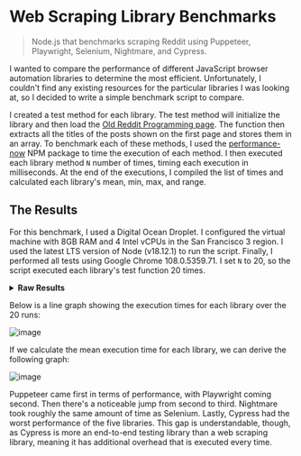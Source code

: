 # Web Scraping Library Benchmarks

> Node.js that benchmarks scraping Reddit using Puppeteer, Playwright, Selenium, Nightmare, and Cypress.

I wanted to compare the performance of different JavaScript browser automation libraries to determine the most efficient. Unfortunately, I couldn't find any existing resources for the particular libraries I was looking at, so I decided to write a simple benchmark script to compare. 

I created a test method for each library. The test method will initialize the library and then load the [Old Reddit Programming page](https://old.reddit.com/r/programming/). The function then extracts all the titles of the posts shown on the first page and stores them in an array. To benchmark each of these methods, I used the [performance-now](https://www.npmjs.com/package/performance-now) NPM package to time the execution of each method. I then executed each library method `N` number of times, timing each execution in milliseconds. At the end of the executions, I compiled the list of times and calculated each library's mean, min, max, and range.

## The Results

For this benchmark, I used a Digital Ocean Droplet. I configured the virtual machine with 8GB RAM and 4 Intel vCPUs in the San Francisco 3 region. I used the latest LTS version of Node (v18.12.1) to run the script. Finally, I performed all tests using Google Chrome 108.0.5359.71. I set `N` to 20, so the script executed each library's test function 20 times.

<details>
<summary><b>Raw Results</b></summary>

```json
{
  "Puppeteer": {
    "mean": 1643.1469511669916,
    "min": 1537.5361500000581,
    "max": 2271.8459969996475,
    "range": 734.3098469995894,
    "times": [
      1928.3420899999328,
      2271.8459969996475,
      1642.9828340001404,
      1709.3644560002722,
      2018.690910000354,
      1576.8950769999065,
      1749.515677000396,
      1638.8156090001576,
      1935.6038359999657,
      1692.7202450004406,
      1692.6081720003858,
      1747.9159519998357,
      1863.597107999958,
      1786.312955999747,
      2078.3692459999584,
      1730.50540000014,
      1939.5651330002584,
      1624.645843999926,
      1742.033071000129,
      1537.5361500000581
    ]
  },
  "Playwright": {
    "mean": 1856.2908305211959,
    "min": 1699.8476590001956,
    "max": 3072.305281000212,
    "range": 1372.4576220000163,
    "times": [
      3072.305281000212,
      2386.7047190000303,
      2417.8961869999766,
      1803.3579739998095,
      1812.9076169999316,
      1787.4591919998638,
      1753.2518259999342,
      1770.573585999664,
      1700.7235980001278,
      1828.3124810000882,
      1872.2950889999047,
      1858.8318900000304,
      2023.93325500004,
      1917.9055750002153,
      2158.088520999998,
      2010.9584160000086,
      1863.174780999776,
      1699.8476590001956,
      2164.1673260000534,
      1719.3235329999588
    ]
  },
  "Selenium": {
    "mean": 3034.3709003950426,
    "min": 1991.7241730000824,
    "max": 3513.212168000173,
    "range": 1521.4879950000905,
    "times": [
      2597.3183989999816,
      2269.637477000244,
      2491.1111210002564,
      2975.3189010000788,
      2684.9782340000384,
      2106.2630819999613,
      3047.0517710000277,
      2206.284098999575,
      2332.964389000088,
      2242.824516000226,
      2023.7416459997185,
      1991.7241730000824,
      2010.4374850001186,
      2406.13556699967,
      2611.160707999952,
      3513.212168000173,
      3225.3291710000485,
      2834.6442080000415,
      2780.9108040002175,
      3195.7159979999997
    ]
  },
  "Nightmare": {
    "mean": 2970.9844776571244,
    "min": 2306.345174000133,
    "max": 3440.314868000336,
    "range": 1133.9696940002032,
    "times": [
      2825.031655000057,
      2311.00467699999,
      2317.5563210002147,
      2956.431164999958,
      3440.314868000336,
      3053.8536449996755,
      3304.1957649998367,
      2906.787066000048,
      2972.513772999868,
      2680.52647599997,
      2371.705127000343,
      2615.5839669997804,
      2306.345174000133,
      2353.730772000272,
      2947.632855999749,
      2727.5696330000646,
      2733.2696190001443,
      3187.5502289999276,
      2893.2117159999907,
      3019.029581000097
    ]
  },
  "Cypress": {
    "mean": 13304.47232425455,
    "min": 12458.96676900005,
    "max": 18509.784184999764,
    "range": 6050.817415999714,
    "times": [
      13579.576239000075,
      12458.96676900005,
      12672.777289999649,
      13153.564375000075,
      12892.368786999956,
      13559.813064999878,
      13869.824397000019,
      13840.663665999658,
      13788.659838999622,
      13903.668721999973,
      14849.136721000075,
      14473.280269999988,
      15325.555235999636,
      15284.516143999994,
      18509.784184999764,
      12770.869092999958,
      13440.44753899984,
      12886.543018999975,
      12951.708025999833,
      13383.698429000098
    ]
  }
}
```

</details>

Below is a line graph showing the execution times for each library over the 20 runs:

![image](https://user-images.githubusercontent.com/5931577/209339146-9ec2f2a8-39b7-4088-8593-01460716f369.png)

If we calculate the mean execution time for each library, we can derive the following graph:

![image](https://user-images.githubusercontent.com/5931577/209337945-741fec0e-db07-4f88-acac-522d4b5b438f.png)

Puppeteer came first in terms of performance, with Playwright coming second. Then there's a noticeable jump from second to third. Nightmare took roughly the same amount of time as Selenium. Lastly, Cypress had the worst performance of the five libraries. This gap is understandable, though, as Cypress is more an end-to-end testing library than a web scraping library, meaning it has additional overhead that is executed every time.

